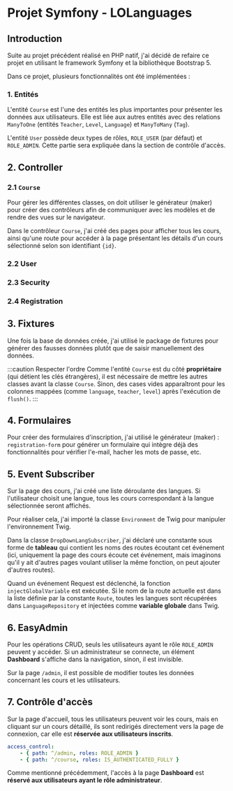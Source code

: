 # Projet Symfony - LOLanguages

## Introduction

Suite au projet précédent réalisé en PHP natif, j'ai décidé de refaire ce projet en utilisant le framework Symfony et la bibliothèque Bootstrap 5.

Dans ce projet, plusieurs fonctionnalités ont été implémentées :

### 1. Entités

L'entité `Course` est l'une des entités les plus importantes pour présenter les données aux utilisateurs. Elle est liée aux autres entités avec des relations `ManyToOne` (entités `Teacher`, `Level`, `Language`) et `ManyToMany` (`Tag`).

L'entité `User` possède deux types de rôles, `ROLE_USER` (par défaut) et `ROLE_ADMIN`. Cette partie sera expliquée dans la section de contrôle d'accès.

## 2. Controller

### 2.1 `Course`

Pour gérer les différentes classes, on doit utiliser le générateur (maker) pour créer des contrôleurs afin de communiquer avec les modèles et de rendre des vues sur le navigateur.

Dans le contrôleur `Course`, j'ai créé des pages pour afficher tous les cours, ainsi qu'une route pour accéder à la page présentant les détails d'un cours sélectionné selon son identifiant `{id}`.

### 2.2 User

### 2.3 Security

### 2.4 Registration

## 3. Fixtures

Une fois la base de données créée, j'ai utilisé le package de fixtures pour générer des fausses données plutôt que de saisir manuellement des données.

:::caution Respecter l'ordre
Comme l'entité `Course` est du côté **propriétaire** (qui détient les clés étrangères), il est nécessaire de mettre les autres classes avant la classe `Course`. Sinon, des cases vides apparaîtront pour les colonnes mappées (comme `language`, `teacher`, `level`) après l'exécution de `flush()`.
:::

## 4. Formulaires

Pour créer des formulaires d'inscription, j'ai utilisé le générateur (maker) : `registration-form` pour générer un formulaire qui intègre déjà des fonctionnalités pour vérifier l'e-mail, hacher les mots de passe, etc.

## 5. Event Subscriber

Sur la page des cours, j'ai créé une liste déroulante des langues. Si l'utilisateur choisit une langue, tous les cours correspondant à la langue sélectionnée seront affichés.

Pour réaliser cela, j'ai importé la classe `Environment` de Twig pour manipuler l'environnement Twig.

Dans la classe `DropDownLangSubscriber`, j'ai déclaré une constante sous forme de **tableau** qui contient les noms des routes écoutant cet événement (ici, uniquement la page des cours écoute cet événement, mais imaginons qu'il y ait d'autres pages voulant utiliser la même fonction, on peut ajouter d'autres routes).

Quand un événement Request est déclenché, la fonction `injectGlobalVariable` est exécutée. Si le nom de la route actuelle est dans la liste définie par la constante `Route`, toutes les langues sont récupérées dans `LanguageRepository` et injectées comme **variable globale** dans Twig.

## 6. EasyAdmin

Pour les opérations CRUD, seuls les utilisateurs ayant le rôle `ROLE_ADMIN` peuvent y accéder. Si un administrateur se connecte, un élément **Dashboard** s'affiche dans la navigation, sinon, il est invisible.

Sur la page `/admin`, il est possible de modifier toutes les données concernant les cours et les utilisateurs.

## 7. Contrôle d'accès

Sur la page d'accueil, tous les utilisateurs peuvent voir les cours, mais en cliquant sur un cours détaillé, ils sont redirigés directement vers la page de connexion, car elle est **réservée aux utilisateurs inscrits**.

```yaml
access_control:
    - { path: ^/admin, roles: ROLE_ADMIN }
    - { path: ^/course, roles: IS_AUTHENTICATED_FULLY }
```

Comme mentionné précédemment, l'accès à la page **Dashboard** est **réservé aux utilisateurs ayant le rôle administrateur**.
